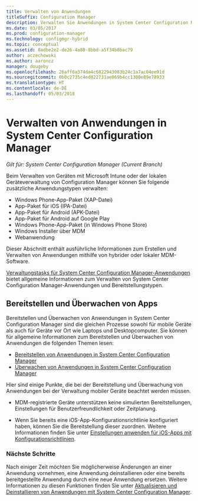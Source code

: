 ```yaml
---
title: Verwalten von Anwendungen
titleSuffix: Configuration Manager
description: Verwalten Sie Anwendungen in System Center Configuration Manager.
ms.date: 03/05/2017
ms.prod: configuration-manager
ms.technology: configmgr-hybrid
ms.topic: conceptual
ms.assetid: 8adbe2e2-de26-4a80-8bbd-a5f34b8bac79
author: aczechowski
ms.author: aaroncz
manager: dougeby
ms.openlocfilehash: 26aff6a374da4c6822943083b24c1a7ac04ee91d
ms.sourcegitcommit: 0b0c2735c4ed822731ae069b4cc1380e89e78933
ms.translationtype: HT
ms.contentlocale: de-DE
ms.lasthandoff: 05/03/2018
---
```

# <a name="manage-applications-in-system-center-configuration-manager"></a>Verwalten von Anwendungen in System Center Configuration Manager

*Gilt für: System Center Configuration Manager (Current Branch)*

Beim Verwalten von Geräten mit Microsoft Intune oder der lokalen Geräteverwaltung von Configuration Manager können Sie folgende zusätzliche Anwendungstypen verwalten:
- Windows Phone-App-Paket (XAP-Datei)
- App-Paket für iOS (IPA-Datei)
- App-Paket für Android (APK-Datei)
- App-Paket für Android auf Google Play
- Windows Phone-App-Paket (in Windows Phone Store)
- Windows Installer über MDM
- Webanwendung

Dieser Abschnitt enthält ausführliche Informationen zum Erstellen und Verwalten von Anwendungen mithilfe von hybrider oder lokaler MDM-Software.

[Verwaltungstasks für System Center Configuration Manager-Anwendungen](../../apps/deploy-use/management-tasks-applications.md) bietet allgemeine Informationen zum Verwalten von System Center Configuration Manager-Anwendungen und Bereitstellungstypen.

## <a name="deploying-and-monitoring-apps"></a>Bereitstellen und Überwachen von Apps

Bereitstellen und Überwachen von Anwendungen in System Center Configuration Manager sind die gleichen Prozesse sowohl für mobile Geräte als auch für Geräte vor Ort wie Laptops und Desktopcomputer. Sie können für allgemeine Informationen zum Bereitstellen und Überwachen von Anwendungen die folgenden Themen lesen:

- [Bereitstellen von Anwendungen in System Center Configuration Manager](../../apps/deploy-use/deploy-applications.md)
- [Überwachen von Anwendungen in System Center Configuration Manager](../../apps/deploy-use/monitor-applications-from-the-console.md)

Hier sind einige Punkte, die bei der Bereitstellung und Überwachung von Anwendungen bei der Verwaltung mobiler Geräte beachtet werden müssen.

- MDM-registrierte Geräte unterstützen keine simulierten Bereitstellungen, Einstellungen für Benutzerfreundlichkeit oder Zeitplanung.

- Wenn Sie bereits eine iOS-App-Konfigurationsrichtlinie konfiguriert haben, können Sie die Bereitstellung dieser zuordnen. Weitere Informationen finden Sie unter [Einstellungen anwenden für iOS-Apps mit Konfigurationsrichtlinien](configure-ios-apps-with-app-configuration-policies.md).

### <a name="next-steps"></a>Nächste Schritte

Nach einiger Zeit möchten Sie möglicherweise Änderungen an einer Anwendung vornehmen, eine Anwendung deinstallieren oder eine bereits bereitgestellte Anwendung durch eine neue Anwendung ersetzen. Weitere Informationen zu diesen Funktionen finden Sie unter [Aktualisieren und Deinstallieren von Anwendungen mit System Center Configuration Manager](../../apps/deploy-use/update-and-retire-applications.md).
